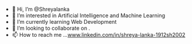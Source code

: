 - 👋 Hi, I’m @Shreyalanka
- 👀 I’m interested in Artificial Intelligence and Machine Learning
- 🌱 I’m currently learning Web Development
- 💞️ I’m looking to collaborate on .
- 📫 How to reach me ...www.linkedin.com/in/shreya-lanka-1912sh2002


<!---
Shreyalanka/Shreyalanka is a ✨ special ✨ repository because its `README.md` (this file) appears on your GitHub profile.
You can click the Preview link to take a look at your changes.
--->
